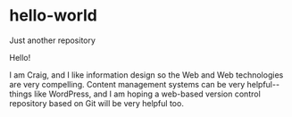# hello-world
Just another repository

Hello!

I am Craig, and I like information design so the Web and Web technologies are very compelling. Content management systems can be very helpful--things like WordPress, and I am hoping a web-based version control repository based on Git will be very helpful too. 
